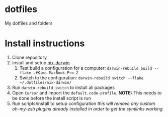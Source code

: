 # dotfiles

My dotfiles and folders

# Install instructions

1. Clone repository
1. Install and setup [nix-darwin](https://github.com/LnL7/nix-darwin)
   1. Test build a configuration for a computer: `darwin-rebuild build --flake .#Kims-MacBook-Pro-2`
   1. Switch to the configuration: `darwin-rebuild switch --flake ~/.dotfiles/nix-darwin/`
1. Run `darwin-rebuild switch` to install all packages
1. Open `Cursor` and import the `default.code-profile`. **NOTE:** This needs to be done before the install script is run
1. Run scripts/install to setup configuration
   _this will remove any custom oh-my-zsh plugins already installed in order to get the symlinks working_
